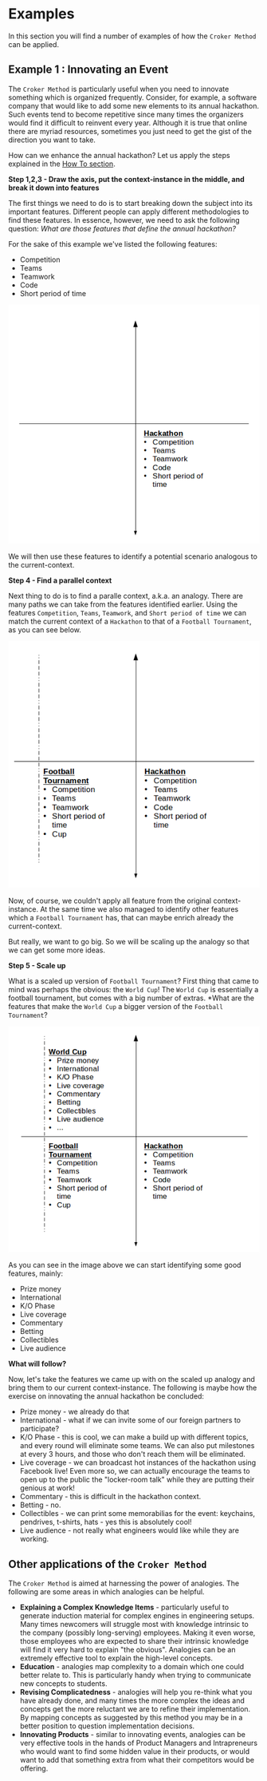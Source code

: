 # Examples

In this section you will find a number of examples of how the ``Croker Method`` can be applied.

## Example 1 : Innovating an Event

The ``Croker Method`` is particularly useful when you need to innovate something which is organized frequently. Consider, for example, a software company that would like to add some new elements to its annual hackathon. Such events tend to become repetitive since many times the organizers would find it difficult to reinvent every year. Although it is true that online there are myriad resources, sometimes you just need to get the gist of the direction you want to take.

How can we enhance the annual hackathon? Let us apply the steps explained in the [How To section](/howto/howto.md).

**Step 1,2,3 - Draw the axis, put the context-instance in the middle, and break it down into features**

The first things we need to do is to start breaking down the subject into its important features. Different people can apply different methodologies to find these features. In essence, however, we need to ask the following question: *What are those features that define the annual hackathon?*

For the sake of this example we've listed the following features:

  * Competition
  * Teams
  * Teamwork
  * Code
  * Short period of time

 ![Step 1,2,3 - Draw the axis, put the context-instance in the middle, and break it down into features][1]

We will then use these features to identify a potential scenario analogous to the current-context.


**Step 4 - Find a parallel context**

Next thing to do is to find a paralle context, a.k.a. an analogy. There are many paths we can take from the features identified earlier. Using the features ``Competition``, ``Teams``, ``Teamwork``, and ``Short period of time`` we can match the current context of a ``Hackathon`` to that of a ``Football Tournament``, as you can see below.

 ![Step 4 - Find a parallel context][2]

Now, of course, we couldn't apply all feature from the original context-instance. At the same time we also managed to identify other features which a ``Football Tournament`` has, that can maybe enrich already the current-context.

But really, we want to go big. So we will be scaling up the analogy so that we can get some more ideas.

**Step 5 - Scale up**

What is a scaled up version of ``Football Tournament``? First thing that came to mind was perhaps the obvious: the ``World Cup``! The ``World Cup`` is essentially a football tournament, but comes with a big number of extras. *What are the features that make the ``World Cup`` a bigger version of the ``Football Tournament``?

 ![Step 5 - Scale up][3]

As you can see in the image above we can start identifying some good features, mainly:

  * Prize money
  * International
  * K/O Phase
  * Live coverage
  * Commentary
  * Betting
  * Collectibles
  * Live audience

**What will follow?**

Now, let's take the features we came up with on the scaled up analogy and bring them to our current context-instance. The following is maybe how the exercise on innovating the annual hackathon be concluded:

  * Prize money - we already do that
  * International - what if we can invite some of our foreign partners to participate?
  * K/O Phase - this is cool, we can make a build up with different topics, and every round will eliminate some teams. We can also put milestones at every 3 hours, and those who don't reach them will be eliminated.
  * Live coverage - we can broadcast hot instances of the hackathon using Facebook live! Even more so, we can actually encourage the teams to open up to the public the "locker-room talk" while they are putting their genious at work!
  * Commentary - this is difficult in the hackathon context.
  * Betting - no.
  * Collectibles - we can print some memorabilias for the event: keychains, pendrives, t-shirts, hats - yes this is absolutely cool!
  * Live audience - not really what engineers would like while they are working.



## Other applications of the ``Croker Method``

The ``Croker Method`` is aimed at harnessing the power of analogies. The following are some areas in which analogies can be helpful.

  * **Explaining a Complex Knowledge Items** - particularly useful to generate induction material for complex engines in engineering setups. Many times newcomers will struggle most with knowledge intrinsic to the company (possibly long-serving) employees. Making it even worse, those employees who are expected to share their intrinsic knowledge will find it very hard to explain "the obvious". Analogies can be an extremely effective tool to explain the high-level concepts.
  * **Education** - analogies map complexity to a domain which one could better relate to. This is particularly handy when trying to communicate new concepts to students.
  * **Revising Complicatedness** - analogies will help you re-think what you have already done, and many times the more complex the ideas and concepts get the more reluctant we are to refine their implementation. By mapping concepts as suggested by this method you may be in a better position to question implementation decisions.
  * **Innovating Products** - similar to innovating events, analogies can be very effective tools in the hands of Product Managers and Intrapreneurs who would want to find some hidden value in their products, or would want to add that something extra from what their competitors would be offering.

[1]:examples-hackathon-1.png
[2]:examples-hackathon-2.png
[3]:examples-hackathon-3.png
